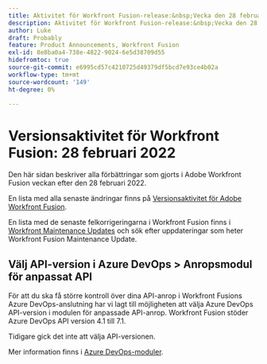 ```yaml
---
title: Aktivitet för Workfront Fusion-release:&nbsp;Vecka den 28 februari 2022
description: Aktivitet för Workfront Fusion-release:&nbsp;Vecka den 28 februari 2022
author: Luke
draft: Probably
feature: Product Announcements, Workfront Fusion
exl-id: 8e8ba0a4-738e-4822-9024-6e5d38709d55
hidefromtoc: true
source-git-commit: e6995cd57c4210725d49379df5bcd7e93ce4b02a
workflow-type: tm+mt
source-wordcount: '149'
ht-degree: 0%

---
```


# Versionsaktivitet för Workfront Fusion: 28 februari 2022

Den här sidan beskriver alla förbättringar som gjorts i Adobe Workfront Fusion veckan efter den 28 februari 2022.

En lista med alla senaste ändringar finns på [Versionsaktivitet för Adobe Workfront Fusion](../../../product-announcements/product-releases/fusion-release-activity/fusion-release-activity.md).

En lista med de senaste felkorrigeringarna i Workfront Fusion finns i [Workfront Maintenance Updates](https://experienceleague.adobe.com/docs/workfront-known-issues/releases/current-updates.html) och sök efter uppdateringar som heter Workfront Fusion Maintenance Update.

## Välj API-version i Azure DevOps > Anropsmodul för anpassat API

För att du ska få större kontroll över dina API-anrop i Workfront Fusions Azure DevOps-anslutning har vi lagt till möjligheten att välja Azure DevOps API-version i modulen för anpassade API-anrop. Workfront Fusion stöder Azure DevOps API version 4.1 till 7.1.

Tidigare gick det inte att välja API-versionen.

Mer information finns i [Azure DevOps-moduler](../../../workfront-fusion/apps-and-their-modules/azure-dev-ops.md).

